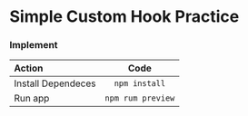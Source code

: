 # Simple Custom Hook Practice

### Implement

| Action      | Code |
| :---        |    :----:   | 
| Install Dependeces      | ```npm install```       | 
| Run app   | ```npm rum preview```        | 
